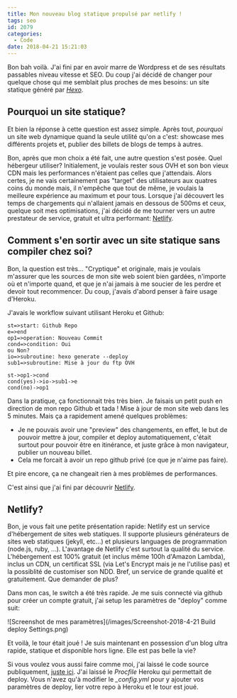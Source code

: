 ```yaml
---
title: Mon nouveau blog statique propulsé par netlify !
tags: seo
id: 2079
categories:
  - Code
date: 2018-04-21 15:21:03
---
```



Bon bah voilà. J'ai fini par en avoir marre de Wordpress et de ses résultats passables niveau vitesse et SEO. Du coup j'ai décidé de changer pour quelque chose qui me semblait plus proches de mes besoins: un site statique généré par *[Hexo](https://hexo.io)*.

## Pourquoi un site statique?

Et bien la réponse à cette question est assez simple. Après tout, *pourquoi* un site web dynamique quand la seule utilité qu'on a c'est: showcase mes différents projets et, publier des billets de blogs de temps à autres.

Bon, après que mon choix a été fait, une autre question s'est posée. Quel hébergeur utiliser? Initialement, je voulais rester sous OVH et son bon vieux CDN mais les performances n'étaient pas celles que j'attendais. Alors certes, je ne vais certainement pas "target" des utilisateurs aux quatres coins du monde mais, il n'empêche que tout de même, je voulais la meilleure expérience au maximum et pour tous. Lorsque j'ai découvert les temps de chargements qui n'allaient jamais en dessous de 500ms et ceux, quelque soit mes optimisations, j'ai décidé de me tourner vers un autre prestateur de service, gratuit et ultra performant: [Netlify](https://www.netlify.com/).

## Comment s'en sortir avec un site statique sans compiler chez soi?

Bon, la question est très... "Cryptique" et originale, mais je voulais m'assurer que les sources de mon site web soient bien gardées, n'importe où et n'importe quand, et que je n'ai jamais à me soucier de les perdre et devoir tout recommencer. Du coup, j'avais d'abord penser à faire usage d'Heroku.

J'avais le workflow suivant utilisant Heroku et Github:

```flow
st=>start: Github Repo
e=>end
op1=>operation: Nouveau Commit
cond=>condition: Oui
ou Non?
io=>subroutine: hexo generate --deploy
sub1=>subroutine: Mise à jour du ftp OVH

st->op1->cond
cond(yes)->io->sub1->e
cond(no)->op1
```  

Dans la pratique, ça fonctionnait très très bien. Je faisais un petit push en direction de mon repo Github et tada ! Mise à jour de mon site web dans les 5 minutes. Mais ça a rapidement amené quelques problèmes:
 - Je ne pouvais avoir une "preview" des changements, en effet, le but de pouvoir mettre à jour, compiler et deploy automatiquement, c'était surtout pour pouvoir être en itinérance, et juste grâce à mon navigateur, publier un nouveau billet.
 - Cela me forcait à avoir un repo github privé (ce que je n'aime pas faire).

Et pire encore, ça ne changeait rien à mes problèmes de performances.

C'est ainsi que j'ai fini par découvrir [Netlify](https://netlify.com).

## Netlify?
Bon, je vous fait une petite présentation rapide: Netlify est un service d'hébergement de sites web statiques. Il supporte plusieurs générateurs de sites web statiques (jekyll, etc...) et plusieurs languages de programmation (node.js, ruby, ...). L'avantage de Netlify c'est surtout la qualité du service. L'hébergement est 100% gratuit (et inclus même 100h d'Amazon Lambda), inclus un CDN, un certificat SSL (via Let's Encrypt mais je ne l'utilise pas) et la possiblité de customiser son NDD. Bref, un service de grande qualité et gratuitement. Que demander de plus?

Dans mon cas, le switch a été très rapide. Je me suis connecté via github pour créer un compte gratuit, j'ai setup les paramètres de "deploy" comme suit: 

![Screenshot de mes paramètres](/images/Screenshot-2018-4-21 Build deploy Settings.png)

Et voilà, le tour était joué ! Je suis maintenant en possession d'un blog ultra rapide, statique et disponible hors ligne. Elle est pas belle la vie?

Si vous voulez vous aussi faire comme moi, j'ai laissé le code source publiquement, [juste ici](https://github.com/Kakise/Blog). J'ai laissé le *Procfile* Heroku qui permettait de deploy. Vous n'avez qu'à modifier le *_config.yml* pour y ajouter vos paramètres de deploy, lier votre repo à Heroku et le tour est joué.